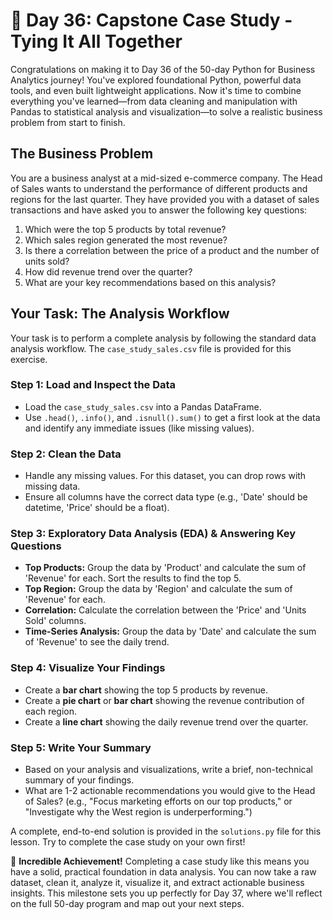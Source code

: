 # 📘 Day 36: Capstone Case Study - Tying It All Together

Congratulations on making it to Day 36 of the 50-day Python for Business Analytics journey! You've explored foundational Python, powerful data tools, and even built lightweight applications. Now it's time to combine everything you've learned—from data cleaning and manipulation with Pandas to statistical analysis and visualization—to solve a realistic business problem from start to finish.

## The Business Problem

You are a business analyst at a mid-sized e-commerce company. The Head of Sales wants to understand the performance of different products and regions for the last quarter. They have provided you with a dataset of sales transactions and have asked you to answer the following key questions:

1. Which were the top 5 products by total revenue?
2. Which sales region generated the most revenue?
3. Is there a correlation between the price of a product and the number of units sold?
4. How did revenue trend over the quarter?
5. What are your key recommendations based on this analysis?

## Your Task: The Analysis Workflow

Your task is to perform a complete analysis by following the standard data analysis workflow. The `case_study_sales.csv` file is provided for this exercise.

### Step 1: Load and Inspect the Data

* Load the `case_study_sales.csv` into a Pandas DataFrame.
* Use `.head()`, `.info()`, and `.isnull().sum()` to get a first look at the data and identify any immediate issues (like missing values).

### Step 2: Clean the Data

* Handle any missing values. For this dataset, you can drop rows with missing data.
* Ensure all columns have the correct data type (e.g., 'Date' should be datetime, 'Price' should be a float).

### Step 3: Exploratory Data Analysis (EDA) & Answering Key Questions

* **Top Products:** Group the data by 'Product' and calculate the sum of 'Revenue' for each. Sort the results to find the top 5.
* **Top Region:** Group the data by 'Region' and calculate the sum of 'Revenue' for each.
* **Correlation:** Calculate the correlation between the 'Price' and 'Units Sold' columns.
* **Time-Series Analysis:** Group the data by 'Date' and calculate the sum of 'Revenue' to see the daily trend.

### Step 4: Visualize Your Findings

* Create a **bar chart** showing the top 5 products by revenue.
* Create a **pie chart** or **bar chart** showing the revenue contribution of each region.
* Create a **line chart** showing the daily revenue trend over the quarter.

### Step 5: Write Your Summary

* Based on your analysis and visualizations, write a brief, non-technical summary of your findings.
* What are 1-2 actionable recommendations you would give to the Head of Sales? (e.g., "Focus marketing efforts on our top products," or "Investigate why the West region is underperforming.")

A complete, end-to-end solution is provided in the `solutions.py` file for this lesson. Try to complete the case study on your own first!

🎉 **Incredible Achievement!** Completing a case study like this means you have a solid, practical foundation in data analysis. You can now take a raw dataset, clean it, analyze it, visualize it, and extract actionable business insights. This milestone sets you up perfectly for Day 37, where we'll reflect on the full 50-day program and map out your next steps.

